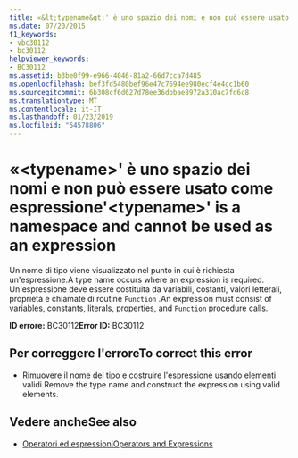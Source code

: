 ```yaml
---
title: «&lt;typename&gt;' è uno spazio dei nomi e non può essere usato come espressione
ms.date: 07/20/2015
f1_keywords:
- vbc30112
- bc30112
helpviewer_keywords:
- BC30112
ms.assetid: b3be0f99-e966-4046-81a2-66d7cca7d485
ms.openlocfilehash: bef3fd5480bef96e47c7694ee980ecf4e4cc1b60
ms.sourcegitcommit: 6b308cf6d627d78ee36dbbae8972a310ac7fd6c8
ms.translationtype: MT
ms.contentlocale: it-IT
ms.lasthandoff: 01/23/2019
ms.locfileid: "54578806"
---
```

# <a name="lttypenamegt-is-a-namespace-and-cannot-be-used-as-an-expression"></a><span data-ttu-id="dc530-102">«&lt;typename&gt;' è uno spazio dei nomi e non può essere usato come espressione</span><span class="sxs-lookup"><span data-stu-id="dc530-102">'&lt;typename&gt;' is a namespace and cannot be used as an expression</span></span>
<span data-ttu-id="dc530-103">Un nome di tipo viene visualizzato nel punto in cui è richiesta un'espressione.</span><span class="sxs-lookup"><span data-stu-id="dc530-103">A type name occurs where an expression is required.</span></span> <span data-ttu-id="dc530-104">Un'espressione deve essere costituita da variabili, costanti, valori letterali, proprietà e chiamate di routine `Function` .</span><span class="sxs-lookup"><span data-stu-id="dc530-104">An expression must consist of variables, constants, literals, properties, and `Function` procedure calls.</span></span>  
  
 <span data-ttu-id="dc530-105">**ID errore:** BC30112</span><span class="sxs-lookup"><span data-stu-id="dc530-105">**Error ID:** BC30112</span></span>  
  
## <a name="to-correct-this-error"></a><span data-ttu-id="dc530-106">Per correggere l'errore</span><span class="sxs-lookup"><span data-stu-id="dc530-106">To correct this error</span></span>  
  
-   <span data-ttu-id="dc530-107">Rimuovere il nome del tipo e costruire l'espressione usando elementi validi.</span><span class="sxs-lookup"><span data-stu-id="dc530-107">Remove the type name and construct the expression using valid elements.</span></span>  
  
## <a name="see-also"></a><span data-ttu-id="dc530-108">Vedere anche</span><span class="sxs-lookup"><span data-stu-id="dc530-108">See also</span></span>
- [<span data-ttu-id="dc530-109">Operatori ed espressioni</span><span class="sxs-lookup"><span data-stu-id="dc530-109">Operators and Expressions</span></span>](../../visual-basic/programming-guide/language-features/operators-and-expressions/index.md)
